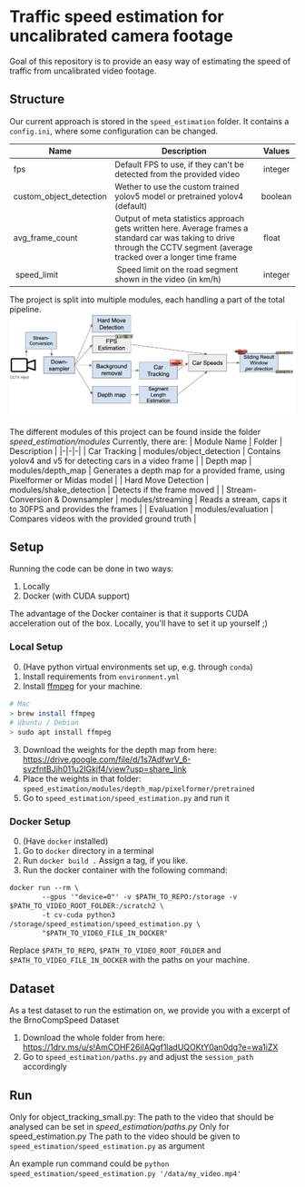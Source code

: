 # Traffic speed estimation for uncalibrated camera footage

Goal of this repository is to provide an easy way of estimating the speed of traffic from uncalibrated video footage.

## Structure

Our current approach is stored in the `speed_estimation` folder. It contains a `config.ini`, where some configuration can be changed.

|Name|Description|Values|
|-|-|-|
| fps | Default FPS to use, if they can't be detected from the provided video | integer |
| custom_object_detection | Wether to use the custom trained yolov5 model or pretrained yolov4 (default) | boolean |
| avg_frame_count | Output of meta statistics approach gets written here. Average frames a standard car was taking to drive through the CCTV segment (average tracked over a longer time frame | float |
| speed_limit | Speed limit on the road segment shown in the video (in km/h) | integer |

The project is split into multiple modules, each handling a part of the total pipeline.
![](.github/modules.png)

The different modules of this project can be found inside the folder *speed_estimation/modules*
Currently, there are:
| Module Name | Folder | Description |
|-|-|-|
| Car Tracking | modules/object_detection | Contains yolov4 and v5 for detecting cars in a video frame |
| Depth map | modules/depth_map | Generates a depth map for a provided frame, using Pixelformer or Midas model |
| Hard Move Detection | modules/shake_detection | Detects if the frame moved |
| Stream-Conversion & Downsampler | modules/streaming | Reads a stream, caps it to 30FPS and provides the frames |
| Evaluation | modules/evaluation | Compares videos with the provided ground truth |


## Setup

Running the code can be done in two ways:

1. Locally
2. Docker (with CUDA support)

The advantage of the Docker container is that it supports CUDA acceleration out of the box. Locally, you'll have to set it up yourself ;)

### Local Setup

0. (Have python virtual environments set up, e.g. through `conda`)
1. Install requirements from `environment.yml`
2. Install [ffmpeg](https://ffmpeg.org/) for your machine.
```sh
# Mac
> brew install ffmpeg
# Ubuntu / Debian
> sudo apt install ffmpeg
```
3. Download the weights for the depth map from here: https://drive.google.com/file/d/1s7AdfwrV_6-svzfntBJih011u2IGkjf4/view?usp=share_link 
4. Place the weights in that folder: `speed_estimation/modules/depth_map/pixelformer/pretrained`
5. Go to `speed_estimation/speed_estimation.py` and run it

### Docker Setup
0. (Have `docker` installed)
1. Go to `docker` directory in a terminal
2. Run `docker build .` Assign a tag, if you like.
3. Run the docker container with the following command:
```
docker run --rm \
        --gpus '"device=0"' -v $PATH_TO_REPO:/storage -v $PATH_TO_VIDEO_ROOT_FOLDER:/scratch2 \
        -t cv-cuda python3 /storage/speed_estimation/speed_estimation.py \
        "$PATH_TO_VIDEO_FILE_IN_DOCKER"
```
Replace `$PATH_TO_REPO`, `$PATH_TO_VIDEO_ROOT_FOLDER` and `$PATH_TO_VIDEO_FILE_IN_DOCKER` with the paths on your machine.

## Dataset
As a test dataset to run the estimation on, we provide you with a excerpt of the BrnoCompSpeed Dataset
1. Download the whole folder from here: https://1drv.ms/u/s!AmCOHF26iIAQgf1ladUQOKtY0an0dg?e=wa1iZX
2. Go to `speed_estimation/paths.py` and adjust the `session_path` accordingly


## Run
Only for object_tracking_small.py:
The path to the video that should be analysed can be set in *speed_estimation/paths.py*
Only for speed_estimation.py
The path to the video should be given to `speed_estimation/speed_estimation.py` as argument

An example run command could be `python speed_estimation/speed_estimation.py '/data/my_video.mp4'`
